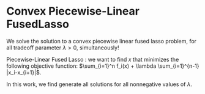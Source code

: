 # Convex Piecewise-Linear FusedLasso
We solve the solution to a convex piecewise linear fused lasso problem, for all tradeoff parameter $\lambda > 0$, simultaneously!

Piecewise-Linear Fused Lasso : we want to find $x$ that minimizes the following objective function: $\sum_{i=1}^n f_i(x) + \lambda \sum_{i=1}^{n-1} |x_i-x_{i+1}|$.

In this work, we find generate all solutions for all nonnegative values of $\lambda$.
